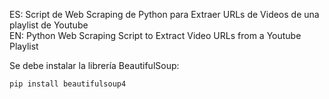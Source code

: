 ES: Script de Web Scraping de Python para Extraer URLs de Videos de una playlist de Youtube  
EN: Python Web Scraping Script to Extract Video URLs from a Youtube Playlist

Se debe instalar la librería BeautifulSoup:

`pip install beautifulsoup4`

